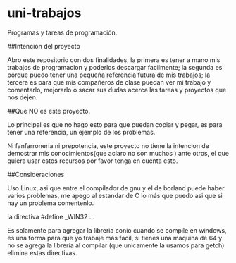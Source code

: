 # uni-trabajos
Programas y tareas de programación.

##Intención del proyecto

Abro este repositorio con dos finalidades, la primera es tener a mano mis trabajos de programacion y poderlos descargar facilmente; la segunda es porque puedo tener una pequeña referencia futura de mis trabajos; la tercera es para que mis compañeros de clase puedan ver mi trabajo y comentarlo, mejorarlo o sacar sus dudas acerca las tareas y proyectos que nos dejen.

##Que NO es este proyecto.

Lo principal es que no hago esto para que puedan copiar y pegar, es para tener una referencia, un ejemplo de los problemas.

Ni fanfarroneria ni prepotencia, este proyecto no tiene la intencion de demostrar mis conocimientos(que aclaro no son muchos ) ante otros, el que quiera usar estos recursos por favor tenga en cuenta esto.

##Consideraciones

Uso Linux, asi que entre el compilador de gnu y el de borland puede haber varios problemas, me apego al estandar de C lo más que puedo asi que si hay un problema comentenlo.

la directiva
#define _WIN32
...

Es solamente para agregar la libreria conio cuando se compile en windows, es una forma para que yo trabaje más facil, si tienes una maquina de 64 y no se agrega la libreria al compilar (que unicamente la usamos para getch) elimina estas directivas.

